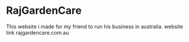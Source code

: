 # RajGardenCare
This website i made for my friend to run his business in australia.
website link rajgardencare.com.au
